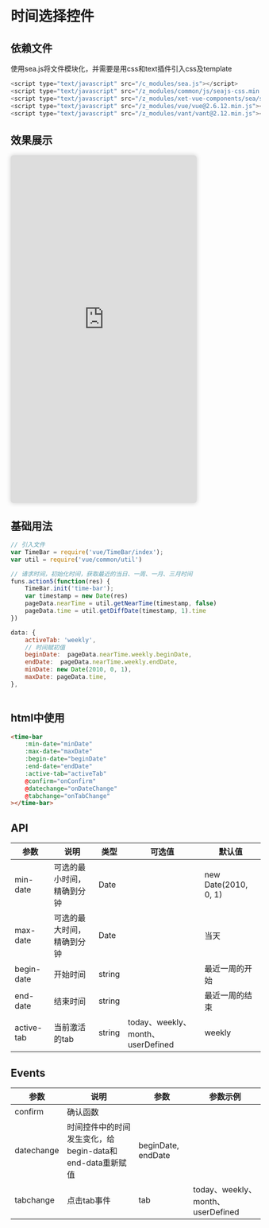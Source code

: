 # 时间选择控件

## 依赖文件
使用sea.js将文件模块化，并需要是用css和text插件引入css及template
```js
<script type="text/javascript" src="/c_modules/sea.js"></script>
<script type="text/javascript" src="/z_modules/common/js/seajs-css.min.js"></script>
<script type="text/javascript" src="/z_modules/xet-vue-components/sea/seajs-text.js"></script>
<script type="text/javascript" src="/z_modules/vue/vue@2.6.12.min.js"></script>
<script type="text/javascript" src="/z_modules/vant/vant@2.12.min.js"></script>
```

## 效果展示
<iframe class="iframeBox" src="https://qing-1258827329.cos.ap-beijing.myqcloud.com/componet/TimeBar/index.html" width="375px" height="700px"></iframe>


## 基础用法
```js
// 引入文件
var TimeBar = require('vue/TimeBar/index');
var util = require('vue/common/util')

// 请求时间，初始化时间，获取最近的当日、一周、一月、三月时间
funs.action5(function(res) {
    TimeBar.init('time-bar');
    var timestamp = new Date(res)
    pageData.nearTime = util.getNearTime(timestamp, false)
    pageData.time = util.getDiffDate(timestamp, 1).time
})

data: {
    activeTab: 'weekly',
    // 时间赋初值
    beginDate:  pageData.nearTime.weekly.beginDate,
    endDate:  pageData.nearTime.weekly.endDate,
    minDate: new Date(2010, 0, 1),
    maxDate: pageData.time,
},



```
## html中使用
```html
<time-bar
    :min-date="minDate" 
    :max-date="maxDate" 
    :begin-date="beginDate" 
    :end-date="endDate"
    :active-tab="activeTab"
    @confirm="onConfirm" 
    @datechange="onDateChange"
    @tabchange="onTabChange"
></time-bar>
```
## API

| 参数    | 说明   | 类型    | 可选值                                             | 默认值  |
| ------- | ------ | ------- | -------------------------------------------------- | ------- |
| min-date    | 可选的最小时间，精确到分钟   | Date  || new Date(2010, 0, 1) |
| max-date    | 可选的最大时间，精确到分钟   | Date  || 当天 |
| begin-date | 开始时间 | string || 最近一周的开始   |
| end-date | 结束时间 | string || 最近一周的结束   |
| active-tab | 当前激活的tab | string | today、weekly、month、userDefined | weekly   |


## Events

| 参数    | 说明   | 参数 | 参数示例 |
| ------- | ------ | ------- | ------- |
| confirm | 确认函数 |  | |
| datechange | 时间控件中的时间发生变化，给begin-data和end-data重新赋值 | beginDate, endDate |
| tabchange | 点击tab事件 | tab | today、weekly、month、userDefined |

<style scoped>
    .iframeBox{
        /* position:absolute;
        top: 100px;
        right: 30px; */
        border-radius: 5px;
        border:none;
        background: #fff;
        box-shadow: 0 0 10px #ccc;
    }
</style>


